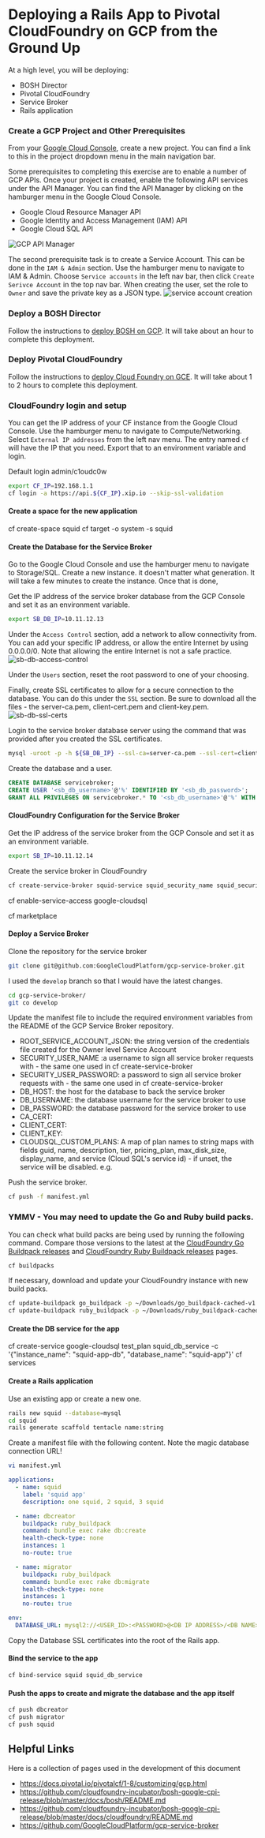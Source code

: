 # Deploying a Rails App to Pivotal CloudFoundry on GCP from the Ground Up

At a high level, you will be deploying:
- BOSH Director
- Pivotal CloudFoundry
- Service Broker
- Rails application

### Create a GCP Project and Other Prerequisites

From your [Google Cloud Console](https://console.cloud.google.com/home/dashboard), create a new project. You can find a link to this in the project dropdown menu in the main navigation bar.

Some prerequisites to completing this exercise are to enable a number of GCP APIs. Once your project is created, enable the following API services under the API Manager. You can find the API Manager by clicking on the hamburger menu in the Google Cloud Console.
- Google Cloud Resource Manager API
- Google Identity and Access Management (IAM) API
- Google Cloud SQL API

![GCP API Manager](images/gcp-api-manager.png)

The second prerequisite task is to create a Service Account. This can be done in the `IAM & Admin` section. Use the hamburger menu to navigate to IAM & Admin. Choose `Service accounts` in the left nav bar, then click `Create Serivce Account` in the top nav bar. When creating the user, set the role to `Owner` and save the private key as a JSON type.
![service account creation](images/service-account-creation.png)

### Deploy a BOSH Director

Follow the instructions to [deploy BOSH on GCP](https://github.com/cloudfoundry-incubator/bosh-google-cpi-release/blob/master/docs/bosh/README.md). It will take about an hour to complete this deployment.

### Deploy Pivotal CloudFoundry

Follow the instructions to [deploy Cloud Foundry on GCE](https://github.com/cloudfoundry-incubator/bosh-google-cpi-release/blob/master/docs/cloudfoundry/README.md). It will take about 1 to 2 hours to complete this deployment.

### CloudFoundry login and setup
You can get the IP address of your CF instance from the Google Cloud Console. Use the hamburger menu to navigate to Compute/Networking. Select `External IP addresses` from the left nav menu. The entry named `cf` will have the IP that you need. Export that to an environment variable and login.

Default login admin/c1oudc0w
```sh
export CF_IP=192.168.1.1
cf login -a https://api.${CF_IP}.xip.io --skip-ssl-validation
```

#### Create a space for the new application
cf create-space squid
cf target -o system -s squid

#### Create the Database for the Service Broker

Go to the Google Cloud Console and use the hamburger menu to navigate to Storage/SQL. Create a new instance. it doesn't matter what generation. It will take a few minutes to create the instance. Once that is done,

Get the IP address of the service broker database from the GCP Console and set it as an environment variable.
```sh
export SB_DB_IP=10.11.12.13
```

Under the `Access Control` section, add a network to allow connectivity from. You can add your specific IP address, or allow the entire Internet by using 0.0.0.0/0. Note that allowing the entire Internet is not a safe practice.
![sb-db-access-control](images/sb-db-access-control.png)

Under the `Users` section, reset the root password to one of your choosing.

Finally, create SSL certificates to allow for a secure connection to the database. You can do this under the `SSL` section. Be sure to download all the files - the server-ca.pem, client-cert.pem and client-key.pem.
![sb-db-ssl-certs](images/sb-db-ssl-certs.png)

Login to the service broker database server using the command that was provided after you created the SSL certificates.
```sh
mysql -uroot -p -h ${SB_DB_IP} --ssl-ca=server-ca.pem --ssl-cert=client-cert.pem --ssl-key=client-key.pem
```

Create the database and a user.
```sql
CREATE DATABASE servicebroker;
CREATE USER '<sb_db_username>'@'%' IDENTIFIED BY '<sb_db_password>';
GRANT ALL PRIVILEGES ON servicebroker.* TO '<sb_db_username>'@'%' WITH GRANT OPTION;
```

#### CloudFoundry Configuration for the Service Broker
Get the IP address of the service broker from the GCP Console and set it as an environment variable.
```sh
export SB_IP=10.11.12.14
```

Create the service broker in CloudFoundry
```sh
cf create-service-broker squid-service squid_security_name squid_security_password https://gcp-service-broker.${SB_IP}.xip.io
```

cf enable-service-access google-cloudsql

cf marketplace

#### Deploy a Service Broker

Clone the repository for the service broker
```sh
git clone git@github.com:GoogleCloudPlatform/gcp-service-broker.git
```

I used the `develop` branch so that I would have the latest changes.
```sh
cd gcp-service-broker/
git co develop
```

Update the manifest file to include the required environment variables from the README of the GCP Service Broker repository.
- ROOT_SERVICE_ACCOUNT_JSON: the string version of the credentials file created for the Owner level Service Account
- SECURITY_USER_NAME :a username to sign all service broker requests with - the same one used in cf create-service-broker
- SECURITY_USER_PASSWORD: a password to sign all service broker requests with - the same one used in cf create-service-broker
- DB_HOST: the host for the database to back the service broker
- DB_USERNAME: the database username for the service broker to use
- DB_PASSWORD: the database password for the service broker to use
- CA_CERT:
- CLIENT_CERT:
- CLIENT_KEY:
- CLOUDSQL_CUSTOM_PLANS: A map of plan names to string maps with fields guid, name, description, tier, pricing_plan, max_disk_size, display_name, and service (Cloud SQL's service id) - if unset, the service will be disabled. e.g.

Push the service broker.
```sh
cf push -f manifest.yml
```

### YMMV - You may need to update the Go and Ruby build packs.
You can check what build packs are being used by running the following command. Compare those versions to the latest at the [CloudFoundry Go Buildpack releases](https://github.com/cloudfoundry/go-buildpack/releases) and [CloudFoundry Ruby Buildpack releases](https://github.com/cloudfoundry/ruby-buildpack/releases) pages.
```sh
cf buildpacks
```

If necessary, download and update your CloudFoundry instance with new build packs.
```sh
cf update-buildpack go_buildpack -p ~/Downloads/go_buildpack-cached-v1.7.15.zip
cf update-buildpack ruby_buildpack -p ~/Downloads/ruby_buildpack-cached-v1.6.28.zip
```

#### Create the DB service for the app
cf create-service google-cloudsql test_plan squid_db_service -c '{"instance_name": "squid-app-db", "database_name": "squid-app"}'
cf services


#### Create a Rails application

Use an existing app or create a new one.
```sh
rails new squid --database=mysql
cd squid
rails generate scaffold tentacle name:string
```

Create a manifest file with the following content. Note the magic database connection URL!
```sh
vi manifest.yml
```
```yml
applications:
  - name: squid
    label: 'squid app'
    description: one squid, 2 squid, 3 squid

  - name: dbcreator
    buildpack: ruby_buildpack
    command: bundle exec rake db:create
    health-check-type: none
    instances: 1
    no-route: true

  - name: migrator
    buildpack: ruby_buildpack
    command: bundle exec rake db:migrate
    health-check-type: none
    instances: 1
    no-route: true

env:
  DATABASE_URL: mysql2://<USER_ID>:<PASSWORD>@<DB IP ADDRESS>/<DB NAME>?reconnect=true&wait_timeout=36000&sslkey=client-key.pem&sslcert=client-cert.pem&sslca=ca-cert.pem
```

Copy the Database SSL certificates into the root of the Rails app.

#### Bind the service to the app
```sh
cf bind-service squid squid_db_service
```

#### Push the apps to create and migrate the database and the app itself
```sh
cf push dbcreator
cf push migrator
cf push squid
```

## Helpful Links

Here is a collection of pages used in the development of this document
- https://docs.pivotal.io/pivotalcf/1-8/customizing/gcp.html
- https://github.com/cloudfoundry-incubator/bosh-google-cpi-release/blob/master/docs/bosh/README.md
- https://github.com/cloudfoundry-incubator/bosh-google-cpi-release/blob/master/docs/cloudfoundry/README.md
- https://github.com/GoogleCloudPlatform/gcp-service-broker
